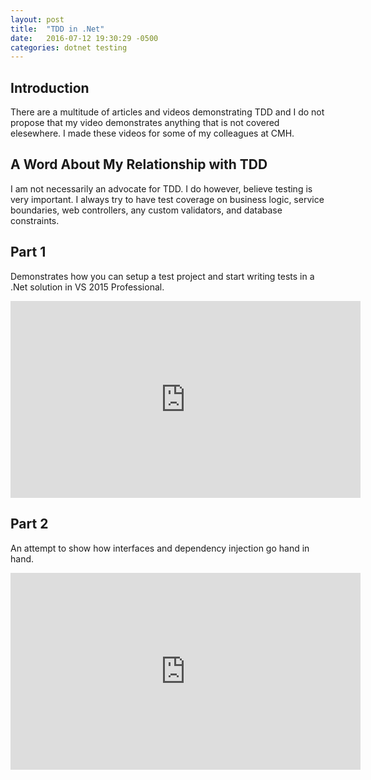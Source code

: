 ```yaml
---
layout: post
title:  "TDD in .Net"
date:   2016-07-12 19:30:29 -0500
categories: dotnet testing
---
```


## Introduction

There are a multitude of articles and videos demonstrating TDD and I do not propose that my video demonstrates anything that is not covered elesewhere.
I made these videos for some of my colleagues at CMH.

## A Word About My Relationship with TDD

I am not necessarily an advocate for TDD. I do however, believe testing is very important. 
I always try to have test coverage on business logic, service boundaries, web controllers, any custom validators, and database constraints.

## Part 1 

Demonstrates how you can setup a test project and start writing tests in a .Net solution in VS 2015 Professional.

<iframe width="560" height="315" src="https://www.youtube.com/embed/sSeB1M11oKA" frameborder="0" allowfullscreen></iframe>

## Part 2

An attempt to show how interfaces and dependency injection go hand in hand.

<iframe width="560" height="315" src="https://www.youtube.com/embed/_a0CHfKuR84" frameborder="0" allowfullscreen></iframe>
